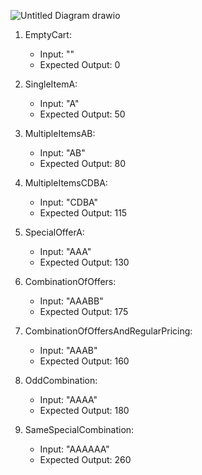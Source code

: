 
![Untitled Diagram drawio](https://github.com/Arravelly-Keerthi/Freshers-Bootcamp_zeiss/assets/95274988/61e7679e-2adb-4a02-89e9-4a7c8b676b42)

1. EmptyCart:
   - Input: ""
   - Expected Output: 0

2. SingleItemA:
   - Input: "A"
   - Expected Output: 50

3. MultipleItemsAB:
   - Input: "AB"
   - Expected Output: 80

4. MultipleItemsCDBA:
   - Input: "CDBA"
   - Expected Output: 115

5. SpecialOfferA:
   - Input: "AAA"
   - Expected Output: 130

6. CombinationOfOffers:
   - Input: "AAABB"
   - Expected Output: 175

7. CombinationOfOffersAndRegularPricing:
   - Input: "AAAB"
   - Expected Output: 160
8. OddCombination:
   - Input: "AAAA"
   - Expected Output: 180
9. SameSpecialCombination:
   - Input: "AAAAAA"
   - Expected Output: 260
